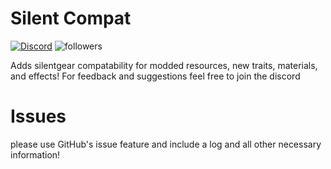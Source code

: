 # Silent Compat
[![Discord](https://img.shields.io/discord/938848584823111690.svg?color=%237289da&label=Discord&logo=discord&logoColor=%237289da&style=for-the-badge)](https://discord.gg/DMrwFpgucF) <img alt="followers" title="Follow me on Twitter" src="https://img.shields.io/twitter/follow/dragoni_7?color=55960c&label=Follow&logo=twitter&logoColor=white&style=for-the-badge"/>

Adds silentgear compatability for modded resources, new traits, materials, and effects!
For feedback and suggestions feel free to join the discord
 
 # Issues
 please use GitHub's issue feature and include a log and all other necessary information!
